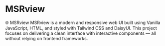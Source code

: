 # MSRview
🌐 MSRview MSRview is a modern and responsive web UI built using Vanilla JavaScript, HTML, and styled with Tailwind CSS and DaisyUI. This project focuses on delivering a clean interface with interactive components — all without relying on frontend frameworks.
